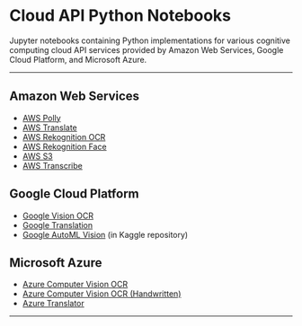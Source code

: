 # Cloud API Python Notebooks
Jupyter notebooks containing Python implementations for various cognitive computing cloud API services provided by Amazon Web Services, Google Cloud Platform, and Microsoft Azure.

---

## Amazon Web Services
- [AWS Polly](/AWS/AmazonPolly/aws-polly.ipynb)
- [AWS Translate](/AWS/AmazonTranslate/aws-translate-text.ipynb)
- [AWS Rekognition OCR](/AWS/AmazonRekognition/aws-rekognition-OCR.ipynb)
- [AWS Rekognition Face](/AWS/AmazonRekognition/aws-rekognition-face.ipynb)
- [AWS S3](/AWS/AmazonS3/aws-S3-storage.ipynb)
- [AWS Transcribe](/AWS/AmazonTranscribe/aws-transcribe.ipynb)

## Google Cloud Platform
- [Google Vision OCR](/GoogleCloud/GoogleVisionOCR/google-vision-OCR.ipynb)
- [Google Translation](/GoogleCloud/GoogleTranslation/google-translation.ipynb)
- [Google AutoML Vision](https://github.com/AidanCooper/Kaggle/tree/master/PlantSeedlingsClassification) (in Kaggle repository)

## Microsoft Azure
- [Azure Computer Vision OCR](/Azure/ComputerVisionOCR/azure-computer-vision-OCR.ipynb)
- [Azure Computer Vision OCR (Handwritten)](/Azure/ComputerVisionHandwrittenOCR/azure-computer-vision-handwritten-OCR.ipynb)
- [Azure Translator](/Azure/TranslatorText/azure-translator-text-v3.ipynb)

---
